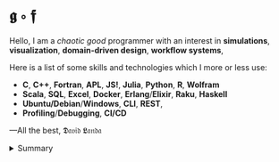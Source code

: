 # 𝖌 ∘ 𝖋

Hello, I am a _chaotic good_ programmer with an interest in  __simulations__, __visualization__, __domain-driven design__, __workflow systems__, 

Here is a list of some skills and technologies which I more or less use: 
- __C__, __C++__, __Fortran__, __APL__,  __JS!__, __Julia__, __Python__, __R__, __Wolfram__
- __Scala__,  __SQL__, __Excel__, __Docker__, __Erlang__/__Elixir__, __Raku__, __Haskell__
- __Ubuntu/Debian__/__Windows__, __CLI__, __REST__, 
- __Profiling__/__Debugging__, __CI/CD__ 

&mdash;All the best, 𝕯𝔞𝔳𝔦𝔡 𝕷𝔞𝔫𝔡𝔞

<details>
<summary>Summary</summary>

<img src="http://www.madmusick.cz/obaly/darkthrone_under-a-funeral-moon-big.jpg" width="100%" />

<blockquote>
    Code tells you how; Comments tell you why.</br>
    &mdash;Jeff Atwood (aka Coding Horror)
</blockquote>

<blockquote>
    Programming in C++ is a true art because it is so subjective.</br>
    &mdash;David Landa
</blockquote>

</details>
